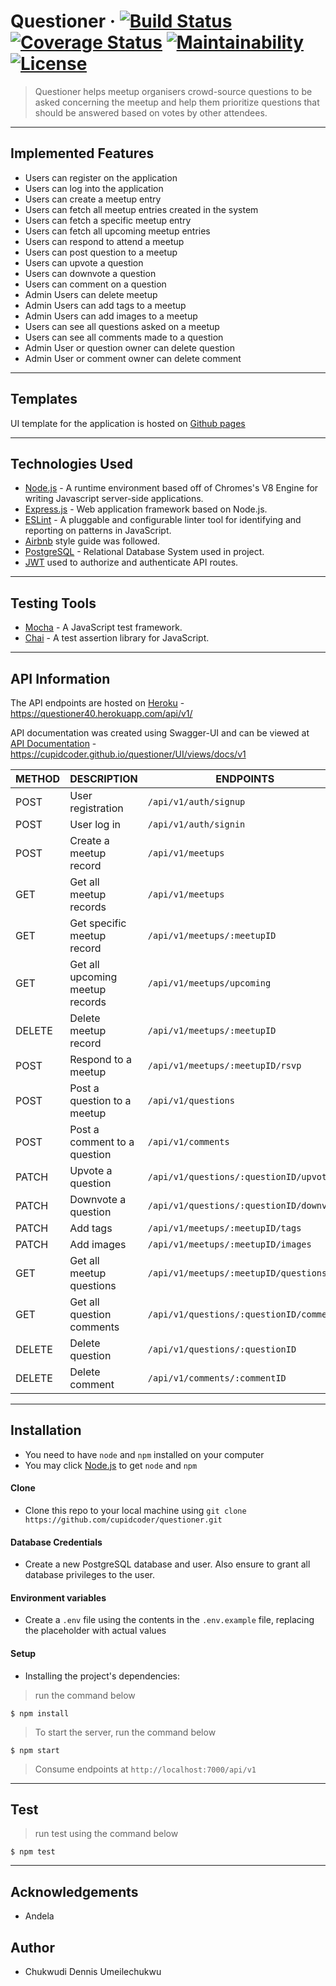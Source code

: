 # Questioner &middot; [![Build Status](https://travis-ci.org/cupidcoder/questioner.svg?branch=develop)](https://travis-ci.org/cupidcoder/questioner) [![Coverage Status](https://coveralls.io/repos/github/cupidcoder/questioner/badge.svg?branch=develop)](https://coveralls.io/github/cupidcoder/questioner?branch=develop) [![Maintainability](https://api.codeclimate.com/v1/badges/d4c093b47b636c5942fc/maintainability)](https://codeclimate.com/github/cupidcoder/questioner/maintainability) [![License](http://img.shields.io/:license-mit-blue.svg?style=flat-square)](http://badges.mit-license.org)


> Questioner helps meetup organisers crowd-source questions to be asked concerning the meetup and help them prioritize questions that should be answered based on votes by other attendees.


---
## Implemented Features
- Users can register on the application
- Users can log into the application
- Users can create a meetup entry
- Users can fetch all meetup entries created in the system
- Users can fetch a specific meetup entry
- Users can fetch all upcoming meetup entries
- Users can respond to attend a meetup
- Users can post question to a meetup
- Users can upvote a question
- Users can downvote a question
- Users can comment on a question
- Admin Users can delete meetup
- Admin Users can add tags to a meetup
- Admin Users can add images to a meetup
- Users can see all questions asked on a meetup
- Users can see all comments made to a question
- Admin User or question owner can delete question
- Admin User or comment owner can delete comment
---

## Templates
UI template for the application is hosted on [Github pages](https://cupidcoder.github.io/questioner/UI)

---

## Technologies Used
- [Node.js](https://nodejs.org/) - A runtime environment based off of Chromes's V8 Engine for writing Javascript server-side applications.
- [Express.js](https://expressjs.com/) - Web application framework based on Node.js.
- [ESLint](https://eslint.org/) - A pluggable and configurable linter tool for identifying and reporting on patterns in JavaScript.
- [Airbnb](https://www.npmjs.com/package/eslint-config-airbnb) style guide was followed.
- [PostgreSQL](https://www.postgresql.org/) - Relational Database System used in project.
- [JWT](https://www.npmjs.com/package/jsonwebtoken) used to authorize and authenticate API routes.

---

## Testing Tools
- [Mocha](#https://mochajs.org/) - A JavaScript test framework.
- [Chai](https://chaijs.com) - A test assertion library for JavaScript.

---

## API Information

The API endpoints are hosted on [Heroku](#https://heroku.com) - https://questioner40.herokuapp.com/api/v1/

API documentation was created using Swagger-UI and can be viewed at [API Documentation](https://cupidcoder.github.io/questioner/UI/views/docs/v1) - https://cupidcoder.github.io/questioner/UI/views/docs/v1 

METHOD | DESCRIPTION | ENDPOINTS
-------|-------------|-----------
POST   | User registration | `/api/v1/auth/signup`
POST   | User log in | `/api/v1/auth/signin`
POST   | Create a meetup record | `/api/v1/meetups`
GET    | Get all meetup records | `/api/v1/meetups`
GET    | Get specific meetup record | `/api/v1/meetups/:meetupID`
GET    | Get all upcoming meetup records | `/api/v1/meetups/upcoming`
DELETE    | Delete meetup record | `/api/v1/meetups/:meetupID`
POST   | Respond to a meetup    | `/api/v1/meetups/:meetupID/rsvp`
POST   | Post a question to a meetup     | `/api/v1/questions`
POST   | Post a comment to a question     | `/api/v1/comments`
PATCH  | Upvote a question | `/api/v1/questions/:questionID/upvote`
PATCH  | Downvote a question | `/api/v1/questions/:questionID/downvote`
PATCH  | Add tags | `/api/v1/meetups/:meetupID/tags`
PATCH  | Add images | `/api/v1/meetups/:meetupID/images`
GET    | Get all meetup questions | `/api/v1/meetups/:meetupID/questions`
GET    | Get all question comments | `/api/v1/questions/:questionID/comments`
DELETE | Delete question | `/api/v1/questions/:questionID`
DELETE | Delete comment | `/api/v1/comments/:commentID`



---
## Installation

- You need to have `node` and `npm` installed on your computer
- You may click [Node.js](https://nodejs.org) to get `node` and `npm`

#### Clone

- Clone this repo to your local machine using `git clone https://github.com/cupidcoder/questioner.git`

#### Database Credentials

- Create a new PostgreSQL database and user. Also ensure to grant all database privileges to the user.

#### Environment variables

- Create a `.env` file using the contents in the `.env.example` file, replacing the placeholder with actual values

#### Setup

- Installing the project's dependencies:

> run the command below

```shell
$ npm install
```

> To start the server, run the command below

```shell
$ npm start
```

> Consume endpoints at `http://localhost:7000/api/v1`


---

## Test

> run test using the command below

```shell
$ npm test
```

---

## Acknowledgements

* Andela

## Author

* Chukwudi Dennis Umeilechukwu
